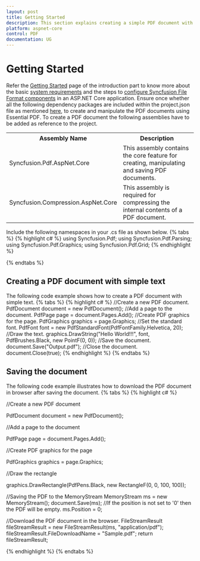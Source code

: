 ```yaml
---
layout: post
title: Getting Started
description: This section explains creating a simple PDF document with basic elements
platform: aspnet-core
control: PDF
documentation: UG
---
```

# Getting Started
Refer the [Getting Started](https://help.syncfusion.com/aspnet-core/getting-started) page of the introduction part to know more about the basic [system requirements](https://help.syncfusion.com/aspnet-core/getting-started#system-requirements) and the steps to [configure Syncfusion File Format components](https://help.syncfusion.com/aspnet-core/getting-started#configure-syncfusion-file-format-components-in-aspnet-core-application) in an ASP.NET Core application. Ensure once whether all the following dependency packages are included within the project.json file as mentioned [here](https://help.syncfusion.com/aspnet-core/getting-started#configure-syncfusion-file-format-components-in-aspnet-core-application), to create and manipulate the PDF documents using Essential PDF.
To create a PDF document the following assemblies have to be added as reference to the project.

<table>
  <tr>
    <th>Assembly Name</th>
    <th>Description</th>
  </tr>
  <tr>
    <td>Syncfusion.Pdf.AspNet.Core</td>
    <td>This assembly contains the core feature for creating, manipulating and saving PDF documents.</td>
  </tr>
  <tr>
    <td>Syncfusion.Compression.AspNet.Core</td>
    <td>This assembly is required for compressing the internal contents of a PDF document.</td>
  </tr>
</table>

Include the following namespaces in your .cs file as shown below.
{% tabs %}
{% highlight c# %}
using Syncfusion.Pdf;
using Syncfusion.Pdf.Parsing;
using Syncfusion.Pdf.Graphics;
using Syncfusion.Pdf.Grid;
{% endhighlight %}

{% endtabs %}

## Creating a PDF document with simple text

The following code example shows how to create a PDF document with simple text.
{% tabs %}
{% highlight c# %}
//Create a new PDF document.
PdfDocument document = new PdfDocument();
//Add a page to the document.
PdfPage page = document.Pages.Add();
//Create PDF graphics for the page.
PdfGraphics graphics = page.Graphics;
//Set the standard font.
PdfFont font = new PdfStandardFont(PdfFontFamily.Helvetica, 20);
//Draw the text.
graphics.DrawString("Hello World!!!", font, PdfBrushes.Black, new PointF(0, 0));
//Save the document.
document.Save("Output.pdf");
//Close the document.
document.Close(true);
{% endhighlight %}
{% endtabs %}


## Saving the document 

The following code example illustrates how to download the PDF document in browser after saving the document.
{% tabs %}
{% highlight c# %}

//Create a new PDF document

PdfDocument document = new PdfDocument();

//Add a page to the document

PdfPage page = document.Pages.Add();

//Create PDF graphics for the page

PdfGraphics graphics = page.Graphics;

//Draw the rectangle

graphics.DrawRectangle(PdfPens.Black, new RectangleF(0, 0, 100, 100));

//Saving the PDF to the MemoryStream
MemoryStream ms = new MemoryStream();
document.Save(ms);
//If the position is not set to '0' then the PDF will be empty.
ms.Position = 0;

//Download the PDF document in the browser.
FileStreamResult fileStreamResult = new FileStreamResult(ms, "application/pdf");
fileStreamResult.FileDownloadName = "Sample.pdf";
return fileStreamResult;



{% endhighlight %}
{% endtabs %}